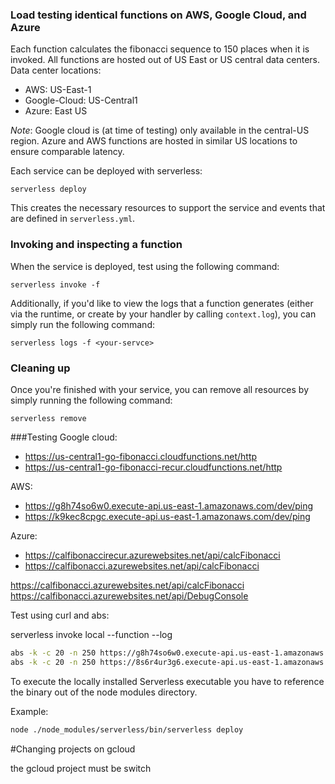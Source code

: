 ### Load testing identical functions on AWS, Google Cloud, and Azure

Each function calculates the fibonacci sequence to 150 places when it is invoked. All functions are hosted out of US East or US central data centers. Data center locations:

* AWS: US-East-1
* Google-Cloud: US-Central1 
* Azure: East US

*Note*: Google cloud is (at time of testing) only available in the central-US region. Azure and AWS functions are hosted in similar US locations to ensure comparable latency.   

Each service can be deployed with serverless: 

```shell
serverless deploy
```

This creates the necessary resources to support the service and events that are defined in `serverless.yml`.

### Invoking and inspecting a function

When the service is deployed, test using the following command:

```shell
serverless invoke -f 
```

Additionally, if you'd like to view the logs that a function generates (either via the runtime, or create by your handler by calling `context.log`), you can simply run the following command:

```shell
serverless logs -f <your-servce>
```

### Cleaning up

Once you're finished with your service, you can remove all resources by simply running the following command:

```shell
serverless remove
```

###Testing
Google cloud: 
* https://us-central1-go-fibonacci.cloudfunctions.net/http
* https://us-central1-go-fibonacci-recur.cloudfunctions.net/http

AWS: 
* https://g8h74so6w0.execute-api.us-east-1.amazonaws.com/dev/ping
* https://k9kec8cpgc.execute-api.us-east-1.amazonaws.com/dev/ping

Azure: 
* https://calfibonaccirecur.azurewebsites.net/api/calcFibonacci
* https://calfibonacci.azurewebsites.net/api/calcFibonacci


https://calfibonacci.azurewebsites.net/api/calcFibonacci
https://calfibonacci.azurewebsites.net/api/DebugConsole

Test using curl and abs: 

serverless invoke local --function <your-service> --log

```bash
abs -k -c 20 -n 250 https://g8h74so6w0.execute-api.us-east-1.amazonaws.com/dev/ping
abs -k -c 20 -n 250 https://8s6r4ur3g6.execute-api.us-east-1.amazonaws.com/dev/ping

```

To execute the locally installed Serverless executable you have to reference the binary out of the node modules directory.

Example:

```bash
node ./node_modules/serverless/bin/serverless deploy

```

#Changing projects on gcloud

the gcloud project must be switch

